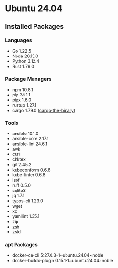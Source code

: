 # Ubuntu 24.04

## Installed Packages

### Languages

- Go 1.22.5
- Node 20.15.0
- Python 3.12.4
- Rust 1.79.0

### Package Managers

- npm 10.8.1
- pip 24.1.1
- pipx 1.6.0
- rustup 1.27.1
- cargo 1.79.0 ([cargo-the-binary](https://github.com/rust-lang/cargo/blob/master/src/cargo/version.rs))

### Tools

- ansible 10.1.0
- ansible-core 2.17.1
- ansible-lint 24.6.1
- awk
- curl
- chktex
- git 2.45.2
- kubeconform 0.6.6
- kube-linter 0.6.8
- lsof
- ruff 0.5.0
- sqlite3
- jq 1.7.1
- typos-cli 1.23.0
- wget
- xz
- yamllint 1.35.1
- zip
- zsh
- zstd

### apt Packages

- docker-ce-cli 5:27.0.3-1\~ubuntu.24.04\~noble
- docker-buildx-plugin 0.15.1-1\~ubuntu.24.04\~noble
